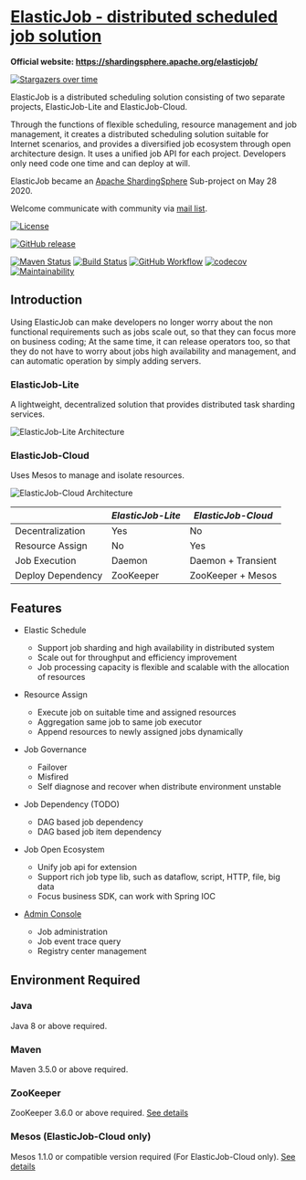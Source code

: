 # [ElasticJob - distributed scheduled job solution](http://shardingsphere.apache.org/elasticjob/)

**Official website: https://shardingsphere.apache.org/elasticjob/**

[![Stargazers over time](https://starchart.cc/apache/shardingsphere-elasticjob.svg)](https://starchart.cc/apache/shardingsphere-elasticjob)

ElasticJob is a distributed scheduling solution consisting of two separate projects, ElasticJob-Lite and ElasticJob-Cloud.

Through the functions of flexible scheduling, resource management and job management, 
it creates a distributed scheduling solution suitable for Internet scenarios, 
and provides a diversified job ecosystem through open architecture design.
It uses a unified job API for each project.
Developers only need code one time and can deploy at will.

ElasticJob became an [Apache ShardingSphere](https://shardingsphere.apache.org/) Sub-project on May 28 2020.

Welcome communicate with community via [mail list](mailto:dev@shardingsphere.apache.org).

[![License](https://img.shields.io/badge/license-Apache%202-4EB1BA.svg)](https://www.apache.org/licenses/LICENSE-2.0.html)

[![GitHub release](https://img.shields.io/github/release/apache/shardingsphere-elasticjob.svg)](https://github.com/apache/shardingsphere-elasticjob/releases)

[![Maven Status](https://maven-badges.herokuapp.com/maven-central/com.dangdang/elastic-job/badge.svg)](https://maven-badges.herokuapp.com/maven-central/com.dangdang/elastic-job)
[![Build Status](https://secure.travis-ci.org/apache/shardingsphere-elasticjob.png?branch=master)](https://travis-ci.org/apache/shardingsphere-elasticjob)
[![GitHub Workflow](https://img.shields.io/github/workflow/status/apache/shardingsphere-elasticjob/Java%20CI%20with%20Maven%20on%20macOS/master)](https://github.com/apache/shardingsphere-elasticjob/actions?query=workflow%3A%22Java+CI+with+Maven+on+macOS%22)
[![codecov](https://codecov.io/gh/apache/shardingsphere-elasticjob/branch/master/graph/badge.svg)](https://codecov.io/gh/apache/shardingsphere-elasticjob)
[![Maintainability](https://cloud.quality-gate.com/dashboard/api/badge?projectName=apache_shardingsphere-elasticjob&branchName=master)](https://cloud.quality-gate.com/dashboard/branches/396041#overview)

## Introduction

Using ElasticJob can make developers no longer worry about the non functional requirements such as jobs scale out, so that they can focus more on business coding;
At the same time, it can release operators too, so that they do not have to worry about jobs high availability and management, and can automatic operation by simply adding servers.

### ElasticJob-Lite

A lightweight, decentralized solution that provides distributed task sharding services.

![ElasticJob-Lite Architecture](https://shardingsphere.apache.org/elasticjob/current/img/architecture/elasticjob_lite.png)

### ElasticJob-Cloud

Uses Mesos to manage and isolate resources.

![ElasticJob-Cloud Architecture](https://shardingsphere.apache.org/elasticjob/current/img/architecture/elasticjob_cloud.png)

|                   | *ElasticJob-Lite* | *ElasticJob-Cloud* |
| ----------------- | ----------------- | ------------------ |
| Decentralization  | Yes               | No                 |
| Resource Assign   | No                | Yes                |
| Job Execution     | Daemon            | Daemon + Transient |
| Deploy Dependency | ZooKeeper         | ZooKeeper + Mesos  |

## Features

- Elastic Schedule
  - Support job sharding and high availability in distributed system
  - Scale out for throughput and efficiency improvement
  - Job processing capacity is flexible and scalable with the allocation of resources

- Resource Assign
  - Execute job on suitable time and assigned resources
  - Aggregation same job to same job executor
  - Append resources to newly assigned jobs dynamically

- Job Governance
  - Failover
  - Misfired
  - Self diagnose and recover when distribute environment unstable

- Job Dependency (TODO)
  - DAG based job dependency
  - DAG based job item dependency

- Job Open Ecosystem
  - Unify job api for extension
  - Support rich job type lib, such as dataflow, script, HTTP, file, big data
  - Focus business SDK, can work with Spring IOC

- [Admin Console](https://github.com/apache/shardingsphere-elasticjob-ui)
  - Job administration
  - Job event trace query
  - Registry center management

## Environment Required

### Java

Java 8 or above required.

### Maven

Maven 3.5.0 or above required.

### ZooKeeper

ZooKeeper 3.6.0 or above required. [See details](https://zookeeper.apache.org/)

### Mesos (ElasticJob-Cloud only)

Mesos 1.1.0 or compatible version required (For ElasticJob-Cloud only). [See details](https://mesos.apache.org/)
